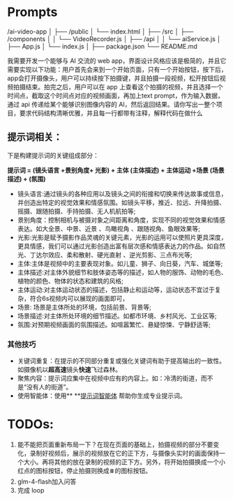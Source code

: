 # Prompts

/ai-video-app
│
├── /public
│   └── index.html
│
├── /src
│   ├── /components
│   │   └── VideoRecorder.js
│   ├── /api
│   │   └── aiService.js
│   ├── App.js
│   └── index.js
│
├── package.json
└── README.md

我需要开发一个能够与 AI 交流的 web app，界面设计风格应该是极简的，并且它需要实现以下功能：用户首先会来到一个开始页面，只有一个开始按钮，按下后，app会打开摄像头，用户可以持续按下拍摄键，并且拍摄一段视频，松开按钮后视频拍摄结束。拍完之后，用户可以在 app 上查看这个拍摄的视频，并且选择一个时间点，截取这个时间点对应的视频画面，再加上text prompt，作为输入数据，通过 api 传递给某个能够识别图像内容的 AI，然后返回结果。请你写出一整个项目，要求代码结构清晰优雅，并且每一行都带有注释，解释代码在做什么

## 提示词相关：


下是构建提示词的关键组成部分：

**提示词 = (镜头语言 +景别角度+ 光影) + 主体 (主体描述) + 主体运动 +场景 (场景描述) + (氛围)**

* 镜头语言:通过镜头的各种应用以及镜头之间的衔接和切换来传达故事或信息，并创造出特定的视觉效果和情感氛围。如镜头平移，推近、拉远、升降拍摄、摇摄、跟随拍摄、手持拍摄、无人机航拍等;
* 景别角度：控制相机与被摄对象之间距离和角度，实现不同的视觉效果和情感表达。如大全景、中景、近景 、鸟瞰视角 、跟随视角、鱼眼效果等;
* 光影:光影是赋予摄影作品灵魂的关键元素，光影的运用可以使照片更具深度，更具情感，我们可以通过光影创造出富有层次感和情感表达力的作品。如自然光、丁达尔效应、柔和散射、硬光直射 、逆光剪影、三点布光等;
* 主体:主体是视频中的主要表现对象。如儿童、狮子、向日葵，汽车、城堡等;
* 主体描述:对主体外貌细节和肢体姿态等的描述，如人物的服饰、动物的毛色、植物的颜色、物体的状态和建筑的风格;
* 主体运动:对主体运动状态的描述，包括静止和运动等，运动状态不宜过于复杂，符合6s视频内可以展现的画面即可，
* 场景: 场景是主体所处的环境，包括前景、背景等;
* 场景描述:对主体所处环境的细节描述。如都市环境、乡村风光、工业区等;
* 氛围:对预期视频画面的氛围描述。如喧嚣繁忙、悬疑惊悚、宁静舒适等;



### 其他技巧

* 关键词重复：在提示的不同部分重复或强化关键词有助于提高输出的一致性。如摄像机以**超高速**镜头**快速**飞过森林。
* 聚焦内容：提示词应集中在视频中应有的内容上。如：冷清的街道，而不是“没有人的街道”。
* 使用智能体：使用** **[提示词智能体](https://chatglm.cn/main/gdetail/669911fe0bef38883947d3c6) 帮助你生成专业提示词。



# TODOs:

1. 能不能把页面重新布局一下？在现在页面的基础上，拍摄视频的部分不要变化，录制好视频后，展示的视频放在它的正下方，与摄像头实时的画面保持一个大小。再将其他的放在录制的视频的正下方。另外，将开始拍摄换成一个小红点的图标按钮，停止拍摄则换成⏸️的图标按钮。
2. glm-4-flash加入问答
3. 完成 loop
